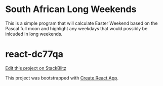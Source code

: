 # South African Long Weekends

This is a simple program that will calculate Easter Weekend based on the Pascal full moon and highlight any weekdays that would possibly be inlcuded in long weekends.

# react-dc77qa

[Edit this project on StackBlitz](https://stackblitz.com/edit/react-dc77qa)

This project was bootstrapped with [Create React App](https://github.com/facebookincubator/create-react-app).

